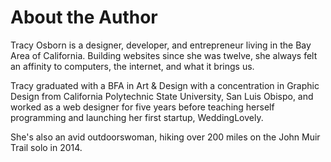 # About the Author

Tracy Osborn is a designer, developer, and entrepreneur living in the Bay Area of California. Building websites since she was twelve, she always felt an affinity to computers, the internet, and what it brings us. 

Tracy graduated with a BFA in Art & Design with a concentration in Graphic Design from California Polytechnic State University, San Luis Obispo, and worked as a web designer for five years before teaching herself programming and launching her first startup, WeddingLovely. 

She's also an avid outdoorswoman, hiking over 200 miles on the John Muir Trail solo in 2014.
